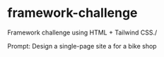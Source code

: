 # framework-challenge
Framework challenge using HTML + Tailwind CSS./

Prompt: Design a single-page site a for a bike shop
